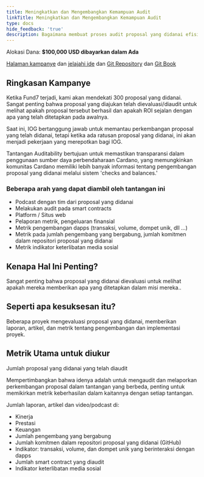 ```yaml
---
title: Meningkatkan dan Mengembangkan Kemampuan Audit
linkTitle: Meningkatkan dan Mengembangkan Kemampuan Audit
type: docs
hide_feedback: 'true'
description: Bagaimana membuat proses audit proposal yang didanai efisien, terdistribusi dan transparan?
---
```


Alokasi Dana: **$100,000 USD dibayarkan dalam Ada**

[Halaman kampanye](https://cardano.ideascale.com/a/campaign-home/26253) dan [jelajahi ide](https://cardano.ideascale.com/a/ideas/top/campaign-filter/byids/campaigns/26253/stage/unspecified) dan [Git Repository](https://github.com/Catalyst-Challenges/F7-Improve-and-Grow-Auditability) dan [Git Book](https://quality-assurance-dao.gitbook.io/catalyst-fund-7-challenges/fund-7/improve-and-grow-auditability)

## Ringkasan Kampanye

Ketika Fund7 terjadi, kami akan mendekati 300 proposal yang didanai. Sangat penting bahwa proposal yang diajukan telah dievaluasi/diaudit untuk melihat apakah proposal tersebut berhasil dan apakah ROI sejalan dengan apa yang telah ditetapkan pada awalnya.

Saat ini, IOG bertanggung jawab untuk memantau perkembangan proposal yang telah didanai, tetapi ketika ada ratusan proposal yang didanai, ini akan menjadi pekerjaan yang merepotkan bagi IOG.

Tantangan Auditability bertujuan untuk memastikan transparansi dalam penggunaan sumber daya perbendaharaan Cardano, yang memungkinkan komunitas Cardano memiliki lebih banyak informasi tentang pengembangan proposal yang didanai melalui sistem 'checks and balances.'

### **Beberapa arah yang dapat diambil oleh tantangan ini**

- Podcast dengan tim dari proposal yang didanai
- Melakukan audit pada smart contracts
- Platform / Situs web
- Pelaporan metrik, pengeluaran finansial
- Metrik pengembangan dapps (transaksi, volume, dompet unik, dll ...)
- Metrik pada jumlah pengembang yang bergabung, jumlah komitmen dalam repositori proposal yang didanai
- Metrik indikator keterlibatan media sosial

## Kenapa Hal Ini Penting?

Sangat penting bahwa proposal yang didanai dievaluasi untuk melihat apakah mereka memberikan apa yang ditetapkan dalam misi mereka..

## Seperti apa kesuksesan itu?

Beberapa proyek mengevaluasi proposal yang didanai, memberikan laporan, artikel, dan metrik tentang pengembangan dan implementasi proyek.

## Metrik Utama untuk diukur

Jumlah proposal yang didanai yang telah diaudit

Mempertimbangkan bahwa idenya adalah untuk mengaudit dan melaporkan perkembangan proposal dalam tantangan yang berbeda, penting untuk memikirkan metrik keberhasilan dalam kaitannya dengan setiap tantangan.

Jumlah laporan, artikel dan video/podcast di:

- Kinerja
- Prestasi
- Keuangan
- Jumlah pengembang yang bergabung
- Jumlah komitmen dalam repositori proposal yang didanai (GitHub)
- Indikator: transaksi, volume, dan dompet unik yang berinteraksi dengan dapps
- Jumlah smart contract yang diaudit
- Indikator keterlibatan media sosial
